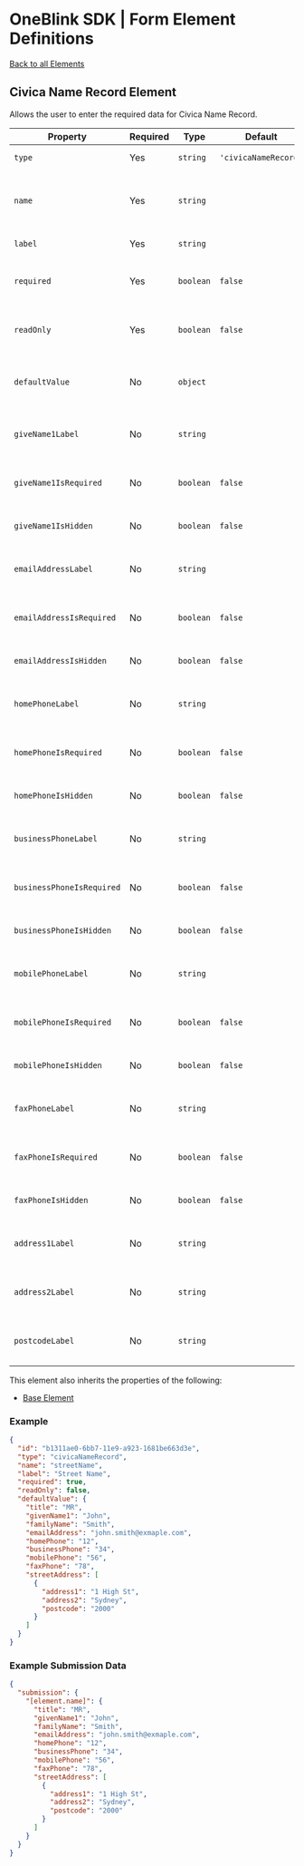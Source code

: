 # OneBlink SDK | Form Element Definitions

[Back to all Elements](./README.md)

## Civica Name Record Element

Allows the user to enter the required data for Civica Name Record.

| Property                  | Required | Type      | Default              | Description                                                                              |
| ------------------------- | -------- | --------- | -------------------- | ---------------------------------------------------------------------------------------- |
| `type`                    | Yes      | `string`  | `'civicaNameRecord'` | The type of Form Element Element.                                                        |
| `name`                    | Yes      | `string`  |                      | The key that will be assigned a value in the submission data when the form is submitted. |
| `label`                   | Yes      | `string`  |                      | Friendly text to identify the element.                                                   |
| `required`                | Yes      | `boolean` | `false`              | Determine if this Name Record is required (`true`) or not (`false`).                     |
| `readOnly`                | Yes      | `boolean` | `false`              | Determine if this elements can be changed by the user (`false`) or not (`true`).         |
| `defaultValue`            | No       | `object`  |                      | The `requestor.nameDetails` value of a request to Civica `/api/v2/crm/crm`               |
| `giveName1Label`          | No       | `string`  |                      | The label that will be set for this field when the element is rendered.                  |
| `giveName1IsRequired`     | No       | `boolean` | `false`              | Whether this field is required to be filled in when the element is rendered.             |
| `giveName1IsHidden`       | No       | `boolean` | `false`              | Whether this field is hidden when the element is rendered.                               |
| `emailAddressLabel`       | No       | `string`  |                      | The label that will be set for this field when the element is rendered.                  |
| `emailAddressIsRequired`  | No       | `boolean` | `false`              | Whether this field is required to be filled in when the element is rendered.             |
| `emailAddressIsHidden`    | No       | `boolean` | `false`              | Whether this field is hidden when the element is rendered.                               |
| `homePhoneLabel`          | No       | `string`  |                      | The label that will be set for this field when the element is rendered.                  |
| `homePhoneIsRequired`     | No       | `boolean` | `false`              | Whether this field is required to be filled in when the element is rendered.             |
| `homePhoneIsHidden`       | No       | `boolean` | `false`              | Whether this field is hidden when the element is rendered.                               |
| `businessPhoneLabel`      | No       | `string`  |                      | The label that will be set for this field when the element is rendered.                  |
| `businessPhoneIsRequired` | No       | `boolean` | `false`              | Whether this field is required to be filled in when the element is rendered.             |
| `businessPhoneIsHidden`   | No       | `boolean` | `false`              | Whether this field is hidden when the element is rendered.                               |
| `mobilePhoneLabel`        | No       | `string`  |                      | The label that will be set for this field when the element is rendered.                  |
| `mobilePhoneIsRequired`   | No       | `boolean` | `false`              | Whether this field is required to be filled in when the element is rendered.             |
| `mobilePhoneIsHidden`     | No       | `boolean` | `false`              | Whether this field is hidden when the element is rendered.                               |
| `faxPhoneLabel`           | No       | `string`  |                      | The label that will be set for this field when the element is rendered.                  |
| `faxPhoneIsRequired`      | No       | `boolean` | `false`              | Whether this field is required to be filled in when the element is rendered.             |
| `faxPhoneIsHidden`        | No       | `boolean` | `false`              | Whether this field is hidden when the element is rendered.                               |
| `address1Label`           | No       | `string`  |                      | The label that will be set for this field when the element is rendered.                  |
| `address2Label`           | No       | `string`  |                      | The label that will be set for this field when the element is rendered.                  |
| `postcodeLabel`           | No       | `string`  |                      | The label that will be set for this field when the element is rendered.                  |

This element also inherits the properties of the following:

- [Base Element](./base-element.md)

### Example

```json
{
  "id": "b1311ae0-6bb7-11e9-a923-1681be663d3e",
  "type": "civicaNameRecord",
  "name": "streetName",
  "label": "Street Name",
  "required": true,
  "readOnly": false,
  "defaultValue": {
    "title": "MR",
    "givenName1": "John",
    "familyName": "Smith",
    "emailAddress": "john.smith@exmaple.com",
    "homePhone": "12",
    "businessPhone": "34",
    "mobilePhone": "56",
    "faxPhone": "78",
    "streetAddress": [
      {
        "address1": "1 High St",
        "address2": "Sydney",
        "postcode": "2000"
      }
    ]
  }
}
```

### Example Submission Data

```json
{
  "submission": {
    "[element.name]": {
      "title": "MR",
      "givenName1": "John",
      "familyName": "Smith",
      "emailAddress": "john.smith@exmaple.com",
      "homePhone": "12",
      "businessPhone": "34",
      "mobilePhone": "56",
      "faxPhone": "78",
      "streetAddress": [
        {
          "address1": "1 High St",
          "address2": "Sydney",
          "postcode": "2000"
        }
      ]
    }
  }
}
```
